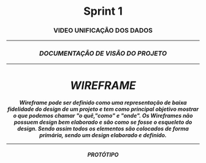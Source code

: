   <h1 align="center">  Sprint 1 </h10>

  <h3 align = "center"> VIDEO UNIFICAÇÃO DOS DADOS  </h6>

  <p align "center">

   <hr>

   <p align ="center">

   <h5 align = "center">
   <div>

   <h3 align = "center"> DOCUMENTAÇÃO DE VISÃO DO PROJETO  </h3>

   <p align "center">

   <hr>

   <p align ="center">

   <h5 align = "center">
   <div>
   <h1 align = "center"> WIREFRAME </h6>


   <h25 align = "center"> Wireframe pode ser definido como uma representação de   baixa  fidelidade do design de um projeto e tem como principal objetivo mostrar o  que podemos chamar "o quê,"como" e "onde".
   Os Wireframes não possuem design bem elaborado e são como se fosse o esqueleto do design. Sendo assim todos os elementos são colocados de forma primária, sendo um design elaborado e definido.
   </h25>
   <p align "center">

   <hr>

   <p align ="center">

   <h5 align = "center">

   <div>

   <h5 align = "center"> PROTÓTIPO  </h5>

   <p align "center">
